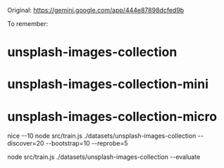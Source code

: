 Original: https://gemini.google.com/app/444e87898dcfed9b

To remember: 

# unsplash-images-collection
# unsplash-images-collection-mini
# unsplash-images-collection-micro

nice --10 node src/train.js ./datasets/unsplash-images-collection --discover=20 --bootstrap=10 --reprobe=5

node src/train.js ./datasets/unsplash-images-collection --evaluate